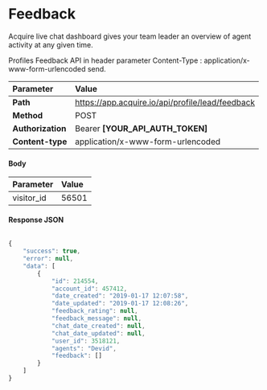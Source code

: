 # Feedback

Acquire live chat dashboard gives your team leader an overview of agent activity at any given time.

Profiles Feedback API in header parameter Content-Type : application/x-www-form-urlencoded send.

| Parameter | Value |
| :--- | :--- |
| **Path** | https://app.acquire.io/api/profile/lead/feedback |
| **Method** | POST |
| **Authorization** | Bearer **\[YOUR\_API\_AUTH\_TOKEN\]** |
| **Content-type** | application/x-www-form-urlencoded |

#### Body

| Parameter | Value |
| :--- | :--- |
|  visitor\_id | 56501 |

#### **Response JSON**

```javascript

{
    "success": true,
    "error": null,
    "data": [
        {
            "id": 214554,
            "account_id": 457412,
            "date_created": "2019-01-17 12:07:58",
            "date_updated": "2019-01-17 12:08:26",
            "feedback_rating": null,
            "feedback_message": null,
            "chat_date_created": null,
            "chat_date_updated": null,
            "user_id": 3518121,
            "agents": "Devid",
            "feedback": []
        }
    ]
}
```

